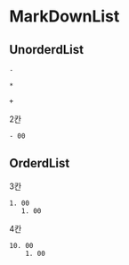# MarkDownList
## UnorderdList
```
- 
```
```
* 
```
```
+ 
```

2칸
```
- 00
```


## OrderdList
3칸
```
1. 00
   1. 00
```


4칸
```
10. 00
    1. 00
```



